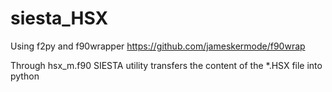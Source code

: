 # siesta_HSX

Using f2py and f90wrapper
https://github.com/jameskermode/f90wrap

Through hsx_m.f90 SIESTA utility transfers the content of the \*.HSX file into python
